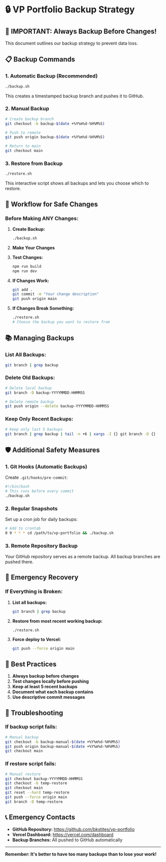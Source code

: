 # 🔒 VP Portfolio Backup Strategy

## 🚨 IMPORTANT: Always Backup Before Changes!

This document outlines our backup strategy to prevent data loss.

## 📋 Backup Commands

### 1. **Automatic Backup (Recommended)**
```bash
./backup.sh
```
This creates a timestamped backup branch and pushes it to GitHub.

### 2. **Manual Backup**
```bash
# Create backup branch
git checkout -b backup-$(date +%Y%m%d-%H%M%S)

# Push to remote
git push origin backup-$(date +%Y%m%d-%H%M%S)

# Return to main
git checkout main
```

### 3. **Restore from Backup**
```bash
./restore.sh
```
This interactive script shows all backups and lets you choose which to restore.

## 🔄 Workflow for Safe Changes

### Before Making ANY Changes:
1. **Create Backup:**
   ```bash
   ./backup.sh
   ```

2. **Make Your Changes**

3. **Test Changes:**
   ```bash
   npm run build
   npm run dev
   ```

4. **If Changes Work:**
   ```bash
   git add .
   git commit -m "Your change description"
   git push origin main
   ```

5. **If Changes Break Something:**
   ```bash
   ./restore.sh
   # Choose the backup you want to restore from
   ```

## 📚 Managing Backups

### List All Backups:
```bash
git branch | grep backup
```

### Delete Old Backups:
```bash
# Delete local backup
git branch -D backup-YYYYMMDD-HHMMSS

# Delete remote backup
git push origin --delete backup-YYYYMMDD-HHMMSS
```

### Keep Only Recent Backups:
```bash
# Keep only last 5 backups
git branch | grep backup | tail -n +6 | xargs -I {} git branch -D {}
```

## 🛡️ Additional Safety Measures

### 1. **Git Hooks (Automatic Backups)**
Create `.git/hooks/pre-commit`:
```bash
#!/bin/bash
# This runs before every commit
./backup.sh
```

### 2. **Regular Snapshots**
Set up a cron job for daily backups:
```bash
# Add to crontab
0 9 * * * cd /path/to/vp-portfolio && ./backup.sh
```

### 3. **Remote Repository Backup**
Your GitHub repository serves as a remote backup. All backup branches are pushed there.

## 🚨 Emergency Recovery

### If Everything is Broken:
1. **List all backups:**
   ```bash
   git branch | grep backup
   ```

2. **Restore from most recent working backup:**
   ```bash
   ./restore.sh
   ```

3. **Force deploy to Vercel:**
   ```bash
   git push --force origin main
   ```

## 📝 Best Practices

1. **Always backup before changes**
2. **Test changes locally before pushing**
3. **Keep at least 5 recent backups**
4. **Document what each backup contains**
5. **Use descriptive commit messages**

## 🔧 Troubleshooting

### If backup script fails:
```bash
# Manual backup
git checkout -b backup-manual-$(date +%Y%m%d-%H%M%S)
git push origin backup-manual-$(date +%Y%m%d-%H%M%S)
git checkout main
```

### If restore script fails:
```bash
# Manual restore
git checkout backup-YYYYMMDD-HHMMSS
git checkout -b temp-restore
git checkout main
git reset --hard temp-restore
git push --force origin main
git branch -D temp-restore
```

## 📞 Emergency Contacts

- **GitHub Repository:** https://github.com/bkstites/vp-portfolio
- **Vercel Dashboard:** https://vercel.com/dashboard
- **Backup Branches:** All pushed to GitHub automatically

---

**Remember: It's better to have too many backups than to lose your work!** 
